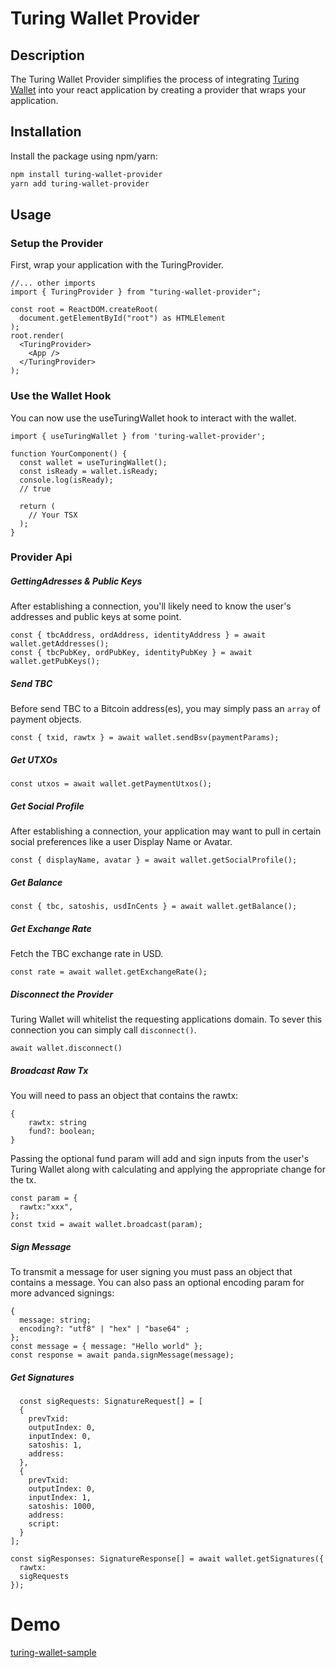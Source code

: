 # Turing Wallet Provider 

## Description

The Turing Wallet Provider simplifies the process of integrating [Turing Wallet](https://chromewebstore.google.com/detail/turing-wallet/hmodlkcjggjgfalgdgbflhefijojdjen?hl=zh-CN&utm_source=ext_sidebar) into your react application by creating a provider that wraps your application.

## Installation

Install the package using npm/yarn:

```sh
npm install turing-wallet-provider
yarn add turing-wallet-provider
```

## Usage

### Setup the Provider

First, wrap your application with the TuringProvider.

```tsx
//... other imports
import { TuringProvider } from "turing-wallet-provider";

const root = ReactDOM.createRoot(
  document.getElementById("root") as HTMLElement
);
root.render(
  <TuringProvider>
    <App />
  </TuringProvider>
);
```

### Use the Wallet Hook

You can now use the useTuringWallet hook to interact with the wallet.

```tsx
import { useTuringWallet } from 'turing-wallet-provider';

function YourComponent() {
  const wallet = useTuringWallet();
  const isReady = wallet.isReady;
  console.log(isReady);
  // true

  return (
    // Your TSX
  );
}
```

### Provider Api

#####  GettingAdresses & Public Keys

After establishing a connection, you'll likely need to know the user's addresses and public keys at some point.

```tsx
const { tbcAddress, ordAddress, identityAddress } = await wallet.getAddresses();
const { tbcPubKey, ordPubKey, identityPubKey } = await wallet.getPubKeys();
```

##### Send TBC

Before send TBC to a Bitcoin address(es), you may simply pass an `array` of payment objects.

```tsx
const { txid, rawtx } = await wallet.sendBsv(paymentParams);
```

##### Get UTXOs

```tsx
const utxos = await wallet.getPaymentUtxos();
```

##### Get Social Profile

After establishing a connection, your application may want to pull in certain social preferences like a user Display Name or Avatar.

```tsx
const { displayName, avatar } = await wallet.getSocialProfile();
```

##### Get Balance

```tsx
const { tbc, satoshis, usdInCents } = await wallet.getBalance();
```

##### Get Exchange Rate

Fetch the TBC exchange rate in USD.

```tsx
const rate = await wallet.getExchangeRate();
```

##### Disconnect the Provider

Turing Wallet will whitelist the requesting applications domain. To sever this connection you can simply call `disconnect()`. 

```tsx
await wallet.disconnect()
```

##### Broadcast Raw Tx

You will need to pass an object that contains the rawtx:

```tsx
{
    rawtx: string
    fund?: boolean;
}
```

Passing the optional fund param will add and sign inputs from the user's Turing Wallet along with calculating and applying the appropriate change for the tx.

```tsx
const param = {
  rawtx:"xxx",
};
const txid = await wallet.broadcast(param);
```

##### Sign Message

To transmit a message for user signing you must pass an object that contains a message. You can also pass an optional encoding param for more advanced signings:

```tsx
{
  message: string;
  encoding?: "utf8" | "hex" | "base64" ;
};
const message = { message: "Hello world" };
const response = await panda.signMessage(message);
```

##### Get Signatures

```tsx
  const sigRequests: SignatureRequest[] = [
  { 
    prevTxid: 
    outputIndex: 0,
    inputIndex: 0,
    satoshis: 1,
    address: 
  },
  { 
    prevTxid: 
    outputIndex: 0,
    inputIndex: 1,
    satoshis: 1000,
    address: 
    script: 
  }
];

const sigResponses: SignatureResponse[] = await wallet.getSignatures({
  rawtx: 
  sigRequests
});
```

# Demo

[turing-wallet-sample](https://github.com/TuringBitChain/turing-wallet-sample)
